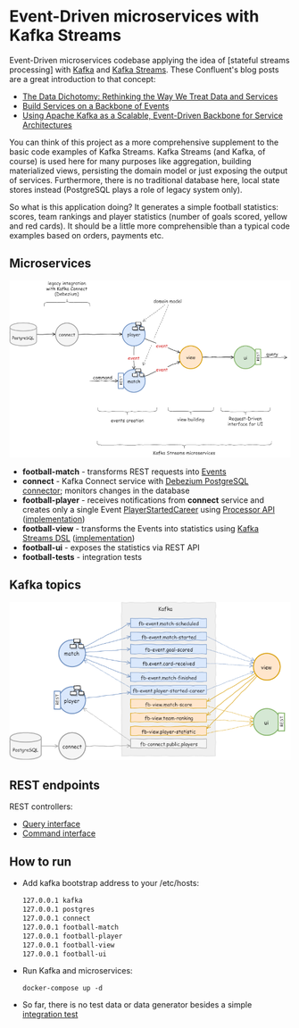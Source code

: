 # Event-Driven microservices with Kafka Streams
Event-Driven microservices codebase applying the idea of [stateful streams processing] with [Kafka](https://kafka.apache.org/) and [Kafka Streams](https://kafka.apache.org/documentation/streams/). These Confluent's blog posts are a great introduction to that concept:
- [The Data Dichotomy: Rethinking the Way We Treat Data and Services](https://www.confluent.io/blog/data-dichotomy-rethinking-the-way-we-treat-data-and-services/)
- [Build Services on a Backbone of Events](https://www.confluent.io/blog/build-services-backbone-events/)
- [Using Apache Kafka as a Scalable, Event-Driven Backbone for Service Architectures](https://www.confluent.io/blog/apache-kafka-for-service-architectures/)

You can think of this project as a more comprehensive supplement to the basic code examples of Kafka Streams. Kafka Streams (and Kafka, of course) is used here for many purposes like aggregation, building materialized views, persisting the domain model or just exposing the output of services. Furthermore, there is no traditional database here, local state stores instead (PostgreSQL plays a role of legacy system only).

So what is this application doing? It generates a simple football statistics: scores, team rankings and player statistics (number of goals scored, yellow and red cards). It should be a little more comprehensible than a typical code examples based on orders, payments etc. 


Microservices
-------------

![architecture](docs/architecture.png)

- __football-match__ - transforms REST requests into [Events](football-common/src/main/java/org/djar/football/model/event)
- __connect__ - Kafka Connect service with [Debezium PostgreSQL connector](http://debezium.io/docs/connectors/postgresql/); monitors changes in the database
- __football-player__ - receives notifications from __connect__ service and creates only a single Event [PlayerStartedCareer](football-common/src/main/java/org/djar/football/model/event/PlayerStartedCareer.java) using [Processor API](https://kafka.apache.org/11/documentation/streams/developer-guide/processor-api.html) ([implementation](football-player/src/main/java/org/djar/football/player/snapshot/DomainUpdater.java))
- __football-view__ - transforms the Events into statistics using [Kafka Streams DSL](https://kafka.apache.org/11/documentation/streams/developer-guide/dsl-api.html) ([implementation](football-view/src/main/java/org/djar/football/view/projection/StatisticsBuilder.java))
- __football-ui__ - exposes the statistics via REST API
- __football-tests__ - integration tests


Kafka topics
------------
![topics](docs/topics.png)


REST endpoints
--------------
REST controllers:
- [Query interface](football-ui/src/main/java/org/djar/football/ui/controller/StatisticsController.java)
- [Command interface](football-match/src/main/java/org/djar/football/match/controller/MatchController.java)


How to run
----------
- Add kafka bootstrap address to your /etc/hosts:
    ```
    127.0.0.1 kafka
    127.0.0.1 postgres
    127.0.0.1 connect
    127.0.0.1 football-match
    127.0.0.1 football-player
    127.0.0.1 football-view
    127.0.0.1 football-ui
    ```
- Run Kafka and microservices:
    ```
    docker-compose up -d
    ```
- So far, there is no test data or data generator besides a simple [integration test](football-tests/src/test/java/org/djar/football/tests/BasicIntegrationTest.java)
